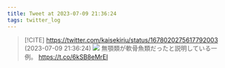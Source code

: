 ```yaml
---
title: Tweet at 2023-07-09 21:36:24
tags: twitter_log
---
```


> [!CITE] https://twitter.com/kaisekiriu/status/1678020275617792003 (2023-07-09 21:36:24)
> ![](https://twitter.com/kaisekiriu/status/1678020275617792003)
> 無顎類が軟骨魚類だったと説明している一例。
> https://t.co/6kSB8eMrEI
